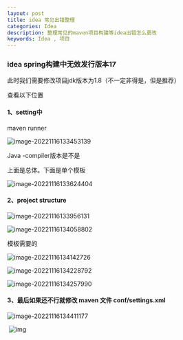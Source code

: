 ```yaml
---
layout: post
title: idea 常见出错整理
categories: Idea
description: 整理常见的maven项目构建等idea出错怎么更改
keywords: Idea , 项目
---
```




### idea  spring构建中无效发行版本17 

此时我们需要修改项目jdk版本为1.8（不一定非得是，但是推荐）

查看以下位置

#### 1、setting中

maven runner

![image-20221116133453139](../images/posts/2022-11-16-idea-errors/image-20221116133453139.png)



Java -compiler版本是不是

上面是总体。下面是单个模板

![image-20221116133624404](../images/posts/2022-11-16-idea-errors/image-20221116133624404.png)

#### 2、project structure

![image-20221116133956131](../images/posts/2022-11-16-idea-errors/image-20221116133956131.png)

![image-20221116134058802](../images/posts/2022-11-16-idea-errors/image-20221116134058802.png)

   模板需要的

![image-20221116134142726](../images/posts/2022-11-16-idea-errors/image-20221116134142726.png)

![image-20221116134228792](../images/posts/2022-11-16-idea-errors/image-20221116134228792.png)

![image-20221116134257990](../images/posts/2022-11-16-idea-errors/image-20221116134257990.png)

#### 3、最后如果还不行就修改 maven 文件 conf/settings.xml

![image-20221116134411177](../images/posts/2022-11-16-idea-errors/image-20221116134411177.png)

​     ![img](../images/posts/2022-11-16-idea-errors/cbe477d3a03162a412dab393f281543a.gif)
